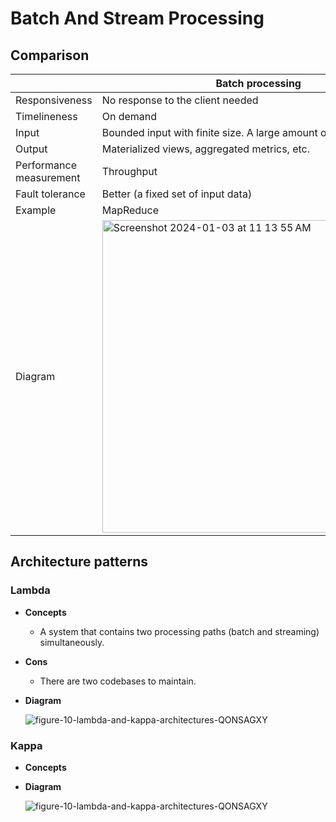 # Batch And Stream Processing

## Comparison
| | Batch processing | Stream processing |
|----|----|----|
| Responsiveness | No response to the client needed | No response to the client needed |
| Timelineness | On demand | Real-time |
| Input | Bounded input with finite size. A large amount of data | Input has no boundary (infinite streams) |
| Output | Materialized views, aggregated metrics, etc. | Materialized views, aggregated metrics, etc. |
| Performance measurement | Throughput | Throughput, latency |
| Fault tolerance | Better (a fixed set of input data) | More challenging (the input data keeps flowing in) |
| Example | MapReduce | Flink |
| Diagram | <img width="500" alt="Screenshot 2024-01-03 at 11 13 55 AM" src="https://github.com/wuyichen24/system-design-knowledge/assets/8989447/07616a59-26a7-40ea-b42f-53f0d7dfc9cc"> | <img width="500" alt="Screenshot 2024-01-03 at 11 14 05 AM" src="https://github.com/wuyichen24/system-design-knowledge/assets/8989447/e4cd5c4a-1854-4584-bfab-803b6f19b50d"> |

## Architecture patterns
### Lambda
- **Concepts**
   - A system that contains two processing paths (batch and streaming) simultaneously.
- **Cons**
   - There are two codebases to maintain.
- **Diagram**
  
   ![figure-10-lambda-and-kappa-architectures-QONSAGXY](https://github.com/wuyichen24/system-design-knowledge/assets/8989447/da62affc-548a-4e68-ac3a-6f55246118f4)

### Kappa
- **Concepts**
- **Diagram**

   ![figure-10-lambda-and-kappa-architectures-QONSAGXY](https://github.com/wuyichen24/system-design-knowledge/assets/8989447/e8310c4a-5902-4be6-b9a5-d29cd97211c2)
